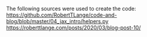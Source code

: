 The following sources were used to create the code:
https://github.com/RobertTLange/code-and-blog/blob/master/04_jax_intro/helpers.py
https://roberttlange.com/posts/2020/03/blog-post-10/
